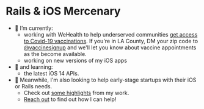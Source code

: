 # Rails & iOS Mercenary

- 🔭 I’m currently:
    - working with WeHealth to help underserved communities [get access to Covid-19 vaccinations](https://wehealthsite.wordpress.com/2021/03/16/the-covid-vaccine-in-under-served-communities/). If you're in LA County, DM your zip code to [@vaccinesignup](https://twitter.com/vaccinesignup) and we'll let you know about vaccine appointments as the become available.
    - working on new versions of my iOS apps
- 🌱 and learning:
    - the latest iOS 14 APIs.
- 👯 Meanwhile, I'm also looking to help early-stage startups with their iOS or Rails needs.
    - Check out [some highlights](http://foveacentral.com/clients/) from my work.
    - [Reach out](http://foveacentral.com/contact-us) to find out how I can help!

<!--
**ivanoblomov/ivanoblomov** is a ✨ _special_ ✨ repository because its `README.md` (this file) appears on your GitHub profile.

Here are some ideas to get you started:

- 🔭 I’m currently working on ...
- 🌱 I’m currently learning ...
- 👯 I’m looking to collaborate on ...
- 🤔 I’m looking for help with ...
- 💬 Ask me about ...
- 📫 How to reach me: ...
- 😄 Pronouns: ...
- ⚡ Fun fact: ...
-->
